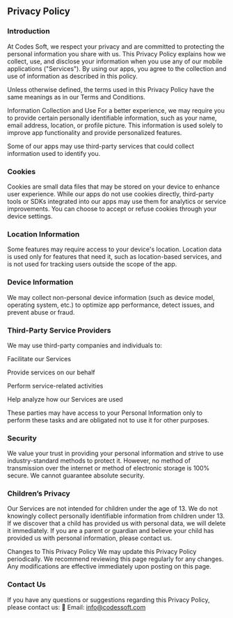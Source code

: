 Privacy Policy  
---------------------------------------------------------------------------------------------------------------------------------

### Introduction
At Codes Soft, we respect your privacy and are committed to protecting the personal information you share with us. This Privacy Policy explains how we collect, use, and disclose your information when you use any of our mobile applications ("Services"). By using our apps, you agree to the collection and use of information as described in this policy. 

Unless otherwise defined, the terms used in this Privacy Policy have the same meanings as in our Terms and Conditions.

Information Collection and Use
For a better experience, we may require you to provide certain personally identifiable information, such as your name, email address, location, or profile picture. This information is used solely to improve app functionality and provide personalized features.

Some of our apps may use third-party services that could collect information used to identify you.

### Cookies
Cookies are small data files that may be stored on your device to enhance user experience. While our apps do not use cookies directly, third-party tools or SDKs integrated into our apps may use them for analytics or service improvements. You can choose to accept or refuse cookies through your device settings.

### Location Information
Some features may require access to your device's location. Location data is used only for features that need it, such as location-based services, and is not used for tracking users outside the scope of the app.

### Device Information
We may collect non-personal device information (such as device model, operating system, etc.) to optimize app performance, detect issues, and prevent abuse or fraud.

### Third-Party Service Providers
We may use third-party companies and individuals to:

Facilitate our Services

Provide services on our behalf

Perform service-related activities

Help analyze how our Services are used

These parties may have access to your Personal Information only to perform these tasks and are obligated not to use it for other purposes.

### Security
We value your trust in providing your personal information and strive to use industry-standard methods to protect it. However, no method of transmission over the internet or method of electronic storage is 100% secure. We cannot guarantee absolute security.

### Children’s Privacy
Our Services are not intended for children under the age of 13. We do not knowingly collect personally identifiable information from children under 13. If we discover that a child has provided us with personal data, we will delete it immediately. If you are a parent or guardian and believe your child has provided us with personal information, please contact us.

Changes to This Privacy Policy
We may update this Privacy Policy periodically. We recommend reviewing this page regularly for any changes. Any modifications are effective immediately upon posting on this page.

### Contact Us
If you have any questions or suggestions regarding this Privacy Policy, please contact us:
📧 Email: info@codessoft.com
